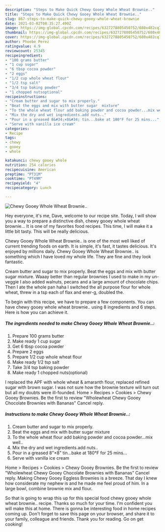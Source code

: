 ```yaml
---
description: "Steps to Make Quick Chewy Gooey Whole Wheat Brownie.."
title: "Steps to Make Quick Chewy Gooey Whole Wheat Brownie.."
slug: 867-steps-to-make-quick-chewy-gooey-whole-wheat-brownie
date: 2021-03-02T08:35:27.490Z
image: https://img-global.cpcdn.com/recipes/6327278805450752/680x482cq70/chewy-gooey-whole-wheat-brownie-recipe-main-photo.jpg
thumbnail: https://img-global.cpcdn.com/recipes/6327278805450752/680x482cq70/chewy-gooey-whole-wheat-brownie-recipe-main-photo.jpg
cover: https://img-global.cpcdn.com/recipes/6327278805450752/680x482cq70/chewy-gooey-whole-wheat-brownie-recipe-main-photo.jpg
author: Phoebe Perez
ratingvalue: 4.9
reviewcount: 25345
recipeingredient:
- "100 grams butter"
- "1 cup sugar"
- "6 tbsp cocoa powder"
- "2 eggs"
- "1/2 cup whole wheat flour"
- "1/2 tsp salt"
- "3/4 tsp baking powder"
- "1 chopped nutsoptional"
recipeinstructions:
- "Cream butter and sugar to mix properly."
- "Beat the eggs and mix with butter sugar  mixture"
- "To the whole wheat flour add baking powder and cocoa powder...mix well.."
- "Mix the dry and wet ingredients.add nuts.."
- "Pour in a greased 8&#34;×8&#34; tin...bake at 180°F for 25 mins..."
- "Serve with vanilla ice cream"
categories:
- Recipe
tags:
- chewy
- gooey
- whole

katakunci: chewy gooey whole 
nutrition: 254 calories
recipecuisine: American
preptime: "PT31M"
cooktime: "PT49M"
recipeyield: "4"
recipecategory: Lunch

---
```



![Chewy Gooey Whole Wheat Brownie..](https://img-global.cpcdn.com/recipes/6327278805450752/680x482cq70/chewy-gooey-whole-wheat-brownie-recipe-main-photo.jpg)

Hey everyone, it's me, Dave, welcome to our recipe site. Today, I will show you a way to prepare a distinctive dish, chewy gooey whole wheat brownie... It is one of my favorites food recipes. This time, I will make it a little bit tasty. This will be really delicious.

Chewy Gooey Whole Wheat Brownie.. is one of the most well liked of current trending foods on earth. It is simple, it's fast, it tastes delicious. It's enjoyed by millions daily. Chewy Gooey Whole Wheat Brownie.. is something which I have loved my whole life. They are fine and they look fantastic.

Cream butter and sugar to mix properly. Beat the eggs and mix with butter sugar mixture. Waaay better than regular brownies I used to make in my un-veggie I also added walnuts, pecans and a large amount of chocolate chips. Then I ate the whole pan haha I switched the all purpose flour for whole wheat, threw in a tsp each of flax and ener-g, doubled the.


To begin with this recipe, we have to prepare a few components. You can have chewy gooey whole wheat brownie.. using 8 ingredients and 6 steps. Here is how you can achieve it.

<!--inarticleads1-->

##### The ingredients needed to make Chewy Gooey Whole Wheat Brownie..:

1. Prepare 100 grams butter
1. Make ready 1 cup sugar
1. Get 6 tbsp cocoa powder
1. Prepare 2 eggs
1. Prepare 1/2 cup whole wheat flour
1. Make ready 1/2 tsp salt
1. Take 3/4 tsp baking powder
1. Make ready 1 chopped nuts(optional)


I replaced the APF with whole wheat &amp; amaranth flour, replaced refined sugar with brown sugar. I was not sure how the brownie texture will turn out but all my doubts were ill-founded. Home &gt; Recipes &gt; Cookies &gt; Chewy Gooey Brownies. Be the first to review &#34;Wholewheat Chewy Gooey Chocolate Brownies with Bananas&#34; Cancel reply. 

<!--inarticleads2-->

##### Instructions to make Chewy Gooey Whole Wheat Brownie..:

1. Cream butter and sugar to mix properly.
1. Beat the eggs and mix with butter sugar  mixture
1. To the whole wheat flour add baking powder and cocoa powder...mix well..
1. Mix the dry and wet ingredients.add nuts..
1. Pour in a greased 8&#34;×8&#34; tin...bake at 180°F for 25 mins...
1. Serve with vanilla ice cream


Home &gt; Recipes &gt; Cookies &gt; Chewy Gooey Brownies. Be the first to review &#34;Wholewheat Chewy Gooey Chocolate Brownies with Bananas&#34; Cancel reply. Making Chewy Gooey Eggless Brownies is a breeze. That day I knew how considerate my nephew is and he made me feel proud of him. In a large bowl, combine brownie mix and flour. 

So that is going to wrap this up for this special food chewy gooey whole wheat brownie.. recipe. Thanks so much for your time. I'm confident you will make this at home. There is gonna be interesting food in home recipes coming up. Don't forget to save this page on your browser, and share it to your family, colleague and friends. Thank you for reading. Go on get cooking!
